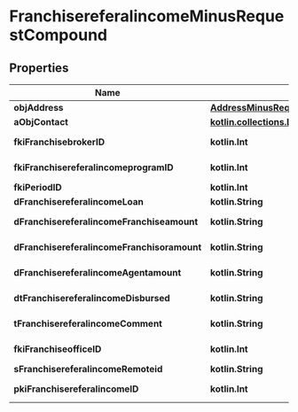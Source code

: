 
# FranchisereferalincomeMinusRequestCompound

## Properties
Name | Type | Description | Notes
------------ | ------------- | ------------- | -------------
**objAddress** | [**AddressMinusRequest**](AddressMinusRequest.md) |  | 
**aObjContact** | [**kotlin.collections.List&lt;ContactMinusRequestCompound&gt;**](ContactMinusRequestCompound.md) |  | 
**fkiFranchisebrokerID** | **kotlin.Int** | The unique ID of the Franchisebroker | 
**fkiFranchisereferalincomeprogramID** | **kotlin.Int** | The unique ID of the Franchisereferalincomeprogram | 
**fkiPeriodID** | **kotlin.Int** | The unique ID of the Period | 
**dFranchisereferalincomeLoan** | **kotlin.String** | The loan amount | 
**dFranchisereferalincomeFranchiseamount** | **kotlin.String** | The amount that will be given to the franchise | 
**dFranchisereferalincomeFranchisoramount** | **kotlin.String** | The amount that will be kept by the franchisor | 
**dFranchisereferalincomeAgentamount** | **kotlin.String** | The amount that will be given to the agent | 
**dtFranchisereferalincomeDisbursed** | **kotlin.String** | The date the amounts were disbursed | 
**tFranchisereferalincomeComment** | **kotlin.String** | A comment about the transaction | 
**fkiFranchiseofficeID** | **kotlin.Int** | The unique ID of the Franchisereoffice | 
**sFranchisereferalincomeRemoteid** | **kotlin.String** |  | 
**pkiFranchisereferalincomeID** | **kotlin.Int** | The unique ID of the Franchisereferalincome |  [optional]



